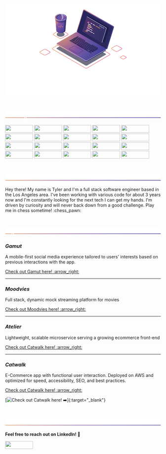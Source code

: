 

[![ReadMe Banner](https://github.com/tylerpetersen02/tylerpetersen02/blob/main/lib/github_readme.png)]()

<br>

[![Technologies](https://github.com/tylerpetersen02/tylerpetersen02/blob/main/lib/Technologies_img.png)]()
<br>
<br>
<span>
<img src="https://img.shields.io/badge/JavaScript-323330?style=for-the-badge&logo=javascript&logoColor=F7DF1E" width="90px" height="25px">
<img src="https://img.shields.io/badge/React-20232A?style=for-the-badge&logo=react&logoColor=61DAFB" width="90px" height="25px">
<img src="https://img.shields.io/badge/next.js-000000?style=for-the-badge&logo=nextdotjs&logoColor=white" width="90px" height="25px">
<img src="https://img.shields.io/badge/HTML5-E34F26?style=for-the-badge&logo=html5&logoColor=white" width="90px" height="25px">
<img src="https://img.shields.io/badge/CSS3-1572B6?style=for-the-badge&logo=css3&logoColor=white" width="90px" height="25px">
<img src="https://img.shields.io/badge/Node.js-339933?style=for-the-badge&logo=nodedotjs&logoColor=white" width="90px" height="25px">
<img src="https://img.shields.io/badge/Express.js-000000?style=for-the-badge&logo=express&logoColor=white" width="90px" height="25px">
<img src="https://img.shields.io/badge/Nginx-009639?style=for-the-badge&logo=nginx&logoColor=white" width="90px" height="25px">
<img src="https://img.shields.io/badge/Amazon_AWS-232F3E?style=for-the-badge&logo=amazon-aws&logoColor=white" width="90px" height="25px">
<img src="https://img.shields.io/badge/Vercel-000000?style=for-the-badge&logo=vercel&logoColor=white" width="90px" height="25px">
<img src="https://img.shields.io/badge/MongoDB-4EA94B?style=for-the-badge&logo=mongodb&logoColor=white" width="90px" height="25px">
<img src="https://img.shields.io/badge/PostgreSQL-316192?style=for-the-badge&logo=postgresql&logoColor=white" width="90px" height="25px">
<img src="https://img.shields.io/badge/MySQL-00000F?style=for-the-badge&logo=mysql&logoColor=white" width="90px" height="25px">
<img src="https://img.shields.io/badge/Material--UI-0081CB?style=for-the-badge&logo=material-ui&logoColor=white" width="90px" height="25px">
<img src="https://img.shields.io/badge/-jest-%23C21325?style=for-the-badge&logo=jest&logoColor=white" width="90px" height="25px">
<img src="https://img.shields.io/badge/-mocha-%238D6748?style=for-the-badge&logo=mocha&logoColor=white" width="90px" height="25px">
<img src="https://img.shields.io/badge/bootstrap-%23563D7C.svg?style=for-the-badge&logo=bootstrap&logoColor=white" width="90px" height="25px">
<img src="https://img.shields.io/badge/jquery-%230769AD.svg?style=for-the-badge&logo=jquery&logoColor=white" width="90px" height="25px">
<img src="https://img.shields.io/badge/NPM-%23000000.svg?style=for-the-badge&logo=npm&logoColor=white" width="90px" height="25px">
<img src="https://img.shields.io/badge/Neo4j-018bff?style=for-the-badge&logo=neo4j&logoColor=white" width="90px" height="25px">

<br>

[![About me](https://github.com/tylerpetersen02/tylerpetersen02/blob/main/lib/Aboutme_img.png)]()

<p>Hey there! My name is Tyler and I'm a full stack software engineer based in the Los Angeles area. I've been working with various code for about 3 years now and I'm constantly looking for the next tech I can get my hands. I'm driven by curiosity and will never back down from a good challenge. Play me in chess sometime! <span>:chess_pawn:<span></p>

<br>

[![Projects](https://github.com/tylerpetersen02/tylerpetersen02/blob/main/lib/Projects_img.png)]()

### **_Gamut_**
<p>A mobile-first social media experience tailored to users' interests based on previous interactions with the app.</p>
<a href="https://github.com/Team-Burberry/gamut#readme" target="_blank">Check out Gamut here! :arrow_right:</a>

<hr>

### **_Moodvies_**
<p>Full stack, dynamic mock streaming platform for movies</p>
<a href="https://github.com/tylerpetersen02/hr-rfp54-mvp" target="_blank">Check out Moodvies here! :arrow_right:</a>

<hr>

### **_Atelier_**
<p>Lightweight, scalable microservice serving a growing ecommerce front-end</p>
<a href="https://github.com/sdc04-kahlo/Reviews#readme" target="_blank">Check out Catwalk here! :arrow_right:</a>

<hr>

### **_Catwalk_**
<p>E-Commerce app with functional user interaction. Deployed on AWS and optimized for speed, accessibility, SEO, and best practices.</p>
<a href="https://github.com/HouseOfAres/frontend-capstone#readme" target="_blank">Check out Catwalk here! :arrow_right:</a>

[![Check out Catwalk here! :arrow_right:](https://github.com/HouseOfAres/frontend-capstone#readme)]{:target="_blank"}

<br>

[![Contact me](https://github.com/tylerpetersen02/tylerpetersen02/blob/main/lib/Connect_img.png)]()

**<p>Feel free to reach out on LinkedIn! 💬</p>**
<a href="https://www.linkedin.com/in/tyler-petersen02/" target="_blank"><img src="https://img.shields.io/badge/LinkedIn-0077B5?style=for-the-badge&logo=linkedin&logoColor=white" width="90px" height="25px"></a>